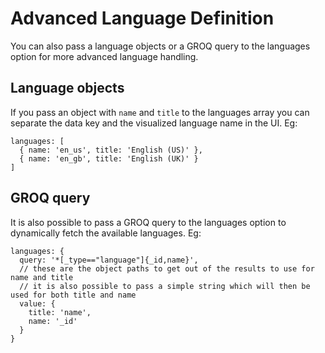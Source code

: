 # Advanced Language Definition
You can also pass a language objects or a GROQ query to the languages option for more advanced language handling.

## Language objects
If you pass an object with `name` and `title` to the languages array you can separate the data key and the visualized language name in the UI.
Eg:
```
languages: [
  { name: 'en_us', title: 'English (US)' },
  { name: 'en_gb', title: 'English (UK)' }
]
```

## GROQ query
It is also possible to pass a GROQ query to the languages option to dynamically fetch the available languages.
Eg:
```
languages: {
  query: '*[_type=="language"]{_id,name}',
  // these are the object paths to get out of the results to use for name and title
  // it is also possible to pass a simple string which will then be used for both title and name
  value: {
    title: 'name',
    name: '_id'
  }
}
```